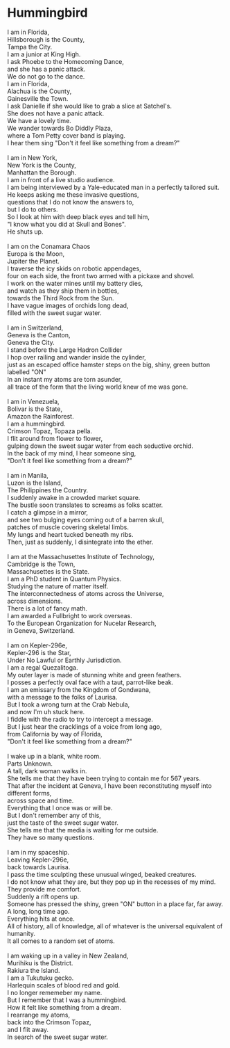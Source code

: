 # Hummingbird

I am in Florida,<br />
Hillsborough is the County,<br />
Tampa the City.<br />
I am a junior at King High.<br />
I ask Phoebe to the Homecoming Dance,<br />
and she has a panic attack.<br />
We do not go to the dance.<br />
I am in Florida,<br />
Alachua is the County,<br />
Gainesville the Town.<br />
I ask Danielle if she would like to grab a slice at Satchel's.<br />
She does not have a panic attack.<br />
We have a lovely time.<br />
We wander towards Bo Diddly Plaza,<br />
where a Tom Petty cover band is playing.<br />
I hear them sing "Don't it feel like something from a dream?"<br />
<br />
I am in New York,<br />
New York is the County,<br />
Manhattan the Borough.<br />
I am in front of a live studio audience.<br />
I am being interviewed by a Yale-educated man in a perfectly tailored suit.<br />
He keeps asking me these invasive questions,<br />
questions that I do not know the answers to,<br />
but I do to others.<br />
So I look at him with deep black eyes and tell him,<br />
"I know what you did at Skull and Bones".<br />
He shuts up.<br />
<br />
I am on the Conamara Chaos<br />
Europa is the Moon,<br />
Jupiter the Planet.<br />
I traverse the icy skids on robotic appendages,<br />
four on each side, the front two armed with a pickaxe and shovel.<br />
I work on the water mines until my battery dies,<br />
and watch as they ship them in bottles,<br />
towards the Third Rock from the Sun.<br />
I have vague images of orchids long dead,<br />
filled with the sweet sugar water.<br />
<br />
I am in Switzerland,<br />
Geneva is the Canton,<br />
Geneva the City.<br />
I stand before the Large Hadron Collider<br />
I hop over railing and wander inside the cylinder,<br />
just as an escaped office hamster steps on the big, shiny, green button labelled "ON"<br />
In an instant my atoms are torn asunder,<br />
all trace of the form that the living world knew of me was gone.<br />
<br />
I am in Venezuela,<br />
Bolivar is the State,<br />
Amazon the Rainforest.<br />
I am a hummingbird.<br />
Crimson Topaz, Topaza pella.<br />
I flit around from flower to flower,<br />
gulping down the sweet sugar water from each seductive orchid.<br />
In the back of my mind, I hear someone sing,<br />
"Don't it feel like something from a dream?"<br />
<br />
I am in Manila,<br />
Luzon is the Island,<br />
The Philippines the Country.<br />
I suddenly awake in a crowded market square.<br />
The bustle soon translates to screams as folks scatter.<br />
I catch a glimpse in a mirror,<br />
and see two bulging eyes coming out of a barren skull,<br />
patches of muscle covering skeletal limbs.<br />
My lungs and heart tucked beneath my ribs.<br />
Then, just as suddenly, I disintegrate into the ether.<br />
<br />
I am at the Massachusettes Institute of Technology,<br />
Cambridge is the Town,<br />
Massachusettes is the State.<br />
I am a PhD student in Quantum Physics.<br />
Studying the nature of matter itself.<br />
The interconnectedness of atoms across the Universe,<br />
across dimensions.<br />
There is a lot of fancy math.<br />
I am awarded a Fullbright to work overseas.<br />
To the European Organization for Nucelar Research,<br />
in Geneva, Switzerland.<br />
<br />
I am on Kepler-296e,<br />
Kepler-296 is the Star,<br />
Under No Lawful or Earthly Jurisdiction.<br />
I am a regal Quezalitoga.<br />
My outer layer is made of stunning white and green feathers.<br />
I posses a perfectly oval face with a taut, parrot-like beak.<br />
I am an emissary from the Kingdom of Gondwana,<br />
with a message to the folks of Laurisa.<br />
But I took a wrong turn at the Crab Nebula,<br />
and now I'm uh stuck here.<br />
I fiddle with the radio to try to intercept a message.<br />
But I just hear the cracklings of a voice from long ago,<br />
from California by way of Florida,<br />
"Don't it feel like something from a dream?"<br />
<br />
I wake up in a blank, white room.<br />
Parts Unknown.<br />
A tall, dark woman walks in.<br />
She tells me that they have been trying to contain me for 567 years.<br />
That after the incident at Geneva, I have been reconstituting myself into different forms,<br />
across space and time.<br />
Everything that I once was or will be.<br />
But I don't remember any of this,<br />
just the taste of the sweet sugar water.<br />
She tells me that the media is waiting for me outside.<br />
They have so many questions.<br />
<br />
I am in my spaceship.<br />
Leaving Kepler-296e,<br />
back towards Laurisa.<br />
I pass the time sculpting these unusual winged, beaked creatures.<br />
I do not know what they are, but they pop up in the recesses of my mind.<br />
They provide me comfort.<br />
Suddenly a rift opens up.<br />
Someone has pressed the shiny, green "ON" button in a place far, far away.<br />
A long, long time ago.<br />
Everything hits at once.<br />
All of history, all of knowledge, all of whatever is the universal equivalent of humanity.<br />
It all comes to a random set of atoms.<br />
<br />
I am waking up in a valley in New Zealand,<br />
Murihiku is the District.<br />
Rakiura the Island.<br />
I am a Tukutuku gecko.<br />
Harlequin scales of blood red and gold.<br />
I no longer rememeber my name.<br />
But I remember that I was a hummingbird.<br />
How it felt like something from a dream.<br />
I rearrange my atoms,<br />
back into the Crimson Topaz,<br />
and I flit away.<br />
In search of the sweet sugar water.<br />
